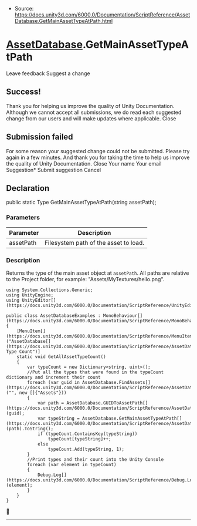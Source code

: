 * Source: https://docs.unity3d.com/6000.0/Documentation/ScriptReference/AssetDatabase.GetMainAssetTypeAtPath.html

#  [AssetDatabase](https://docs.unity3d.com/6000.0/Documentation/ScriptReference/AssetDatabase.html).GetMainAssetTypeAtPath
Leave feedback
Suggest a change
## Success!
Thank you for helping us improve the quality of Unity Documentation. Although we cannot accept all submissions, we do read each suggested change from our users and will make updates where applicable.
Close
## Submission failed
For some reason your suggested change could not be submitted. Please <a>try again</a> in a few minutes. And thank you for taking the time to help us improve the quality of Unity Documentation.
Close
Your name Your email Suggestion* Submit suggestion
Cancel
## Declaration
public static Type GetMainAssetTypeAtPath(string assetPath); 
### Parameters
Parameter | Description  
---|---  
assetPath | Filesystem path of the asset to load.  
### Description
Returns the type of the main asset object at `assetPath`.
All paths are relative to the Project folder, for example: "Assets/MyTextures/hello.png".
```
using System.Collections.Generic;
using UnityEngine;
using UnityEditor[](https://docs.unity3d.com/6000.0/Documentation/ScriptReference/UnityEditor.html);  
  
public class AssetDatabaseExamples : MonoBehaviour[](https://docs.unity3d.com/6000.0/Documentation/ScriptReference/MonoBehaviour.html)
{
    [MenuItem[](https://docs.unity3d.com/6000.0/Documentation/ScriptReference/MenuItem.html)("AssetDatabase[](https://docs.unity3d.com/6000.0/Documentation/ScriptReference/AssetDatabase.html)/Print Type Count")]
    static void GetAllAssetTypeCount()
    {
        var typeCount = new Dictionary<string, uint>();
        //Put all the types that were found in the typeCount dictionary and increment their count
        foreach (var guid in AssetDatabase.FindAssets[](https://docs.unity3d.com/6000.0/Documentation/ScriptReference/AssetDatabase.FindAssets.html)("", new []{"Assets"}))
        {
            var path = AssetDatabase.GUIDToAssetPath[](https://docs.unity3d.com/6000.0/Documentation/ScriptReference/AssetDatabase.GUIDToAssetPath.html)(guid);
            var typeString = AssetDatabase.GetMainAssetTypeAtPath[](https://docs.unity3d.com/6000.0/Documentation/ScriptReference/AssetDatabase.GetMainAssetTypeAtPath.html)(path).ToString();
            if (typeCount.ContainsKey(typeString))
                typeCount[typeString]++;
            else
                typeCount.Add(typeString, 1);
        }
        //Print types and their count into the Unity Console
        foreach (var element in typeCount)
        {
            Debug.Log[](https://docs.unity3d.com/6000.0/Documentation/ScriptReference/Debug.Log.html)(element);
        }
    }
}
```

* * *
